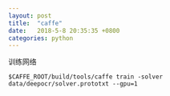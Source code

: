 ```yaml
---
layout: post
title:  "caffe"
date:   2018-5-8 20:35:35 +0800
categories: python
---
```


训练网络

```
$CAFFE_ROOT/build/tools/caffe train -solver data/deepocr/solver.prototxt --gpu=1
```  

